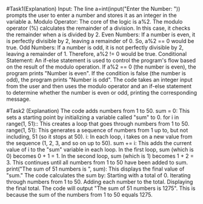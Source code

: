 #Task1(Explanation)
Input: The line a=int(input("Enter the Number: ")) prompts the user to enter a number and stores it as an integer in the variable a.
Modulo Operator: The core of the logic is a%2. The modulo operator (%) calculates the remainder of a division. In this case, it checks the remainder when a is divided by 2.
Even Numbers: If a number is even, it is perfectly divisible by 2, leaving a remainder of 0. So, a%2 == 0 would be true.
Odd Numbers: If a number is odd, it is not perfectly divisible by 2, leaving a remainder of 1. Therefore, a%2 != 0 would be true.
Conditional Statement: An if-else statement is used to control the program's flow based on the result of the modulo operation.
If a%2 == 0 (the number is even), the program prints "Number is even".
If the condition is false (the number is odd), the program prints "Number is odd". 
The code takes an integer input from the user and then uses the modulo operator and an if-else statement to determine whether the number is even or odd, printing the corresponding message. 

#Task2 (Explanation)
The code adds numbers from 1 to 50. 
sum = 0: This sets a starting point by initializing a variable called "sum" to 0. 
for i in range(1, 51):: This creates a loop that goes through numbers from 1 to 50.
range(1, 51): This generates a sequence of numbers from 1 up to, but not including, 51 (so it stops at 50).
i: In each loop, i takes on a new value from the sequence (1, 2, 3, and so on up to 50).
sum += i: This adds the current value of i to the "sum" variable in each loop.
In the first loop, sum (which is 0) becomes 0 + 1 = 1.
In the second loop, sum (which is 1) becomes 1 + 2 = 3.
This continues until all numbers from 1 to 50 have been added to sum. 
print("The sum of 51 numbers is ", sum): This displays the final value of "sum." 
The code calculates the sum by:
Starting with a total of 0.
Iterating through numbers from 1 to 50.
Adding each number to the total.
Displaying the final total. 
The code will output "The sum of 51 numbers is 1275". This is because the sum of the numbers from 1 to 50 equals 1275. 
